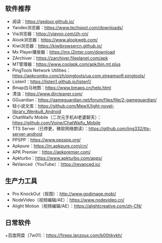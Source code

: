## 软件推荐
+ 阅读：https://gedoor.github.io/
+ Yandex浏览器：https://www.techspot.com/downloads/
+ Via浏览器：https://viayoo.com/zh-cn/
+ Alook浏览器：https://www.alookweb.com/
+ Kiwi浏览器：https://kiwibrowsercn.github.io/
+ Mx Player播放器：https://mx.j2inter.com/download
+ ZArchiver：https://zarchiver.fileplanet.com/apk
+ MT管理器：https://www.coolapk.com/apk/bin.mt.plus
+ PingTools Network Utilities：https://apkcombo.com/zh/pingtools/ua.com.streamsoft.pingtools/
+ Listen1：https://listen1.github.io/listen1/
+ Bmap白马地图：https://www.bmaps.cn/help.html
+ 清浊：https://www.dircleaner.com/
+ GGuardian：https://gameguardian.net/forum/files/file/2-gameguardian/
+ 轻小说文库：https://github.com/MewX/light-novel-library_Wenku8_Android
+ ChatWaifu Mobile（二次元手机AI老婆聊天）：https://github.com/Voine/ChatWaifu_Mobile
+ TTS Server（已停更，微软网络朗读）：https://github.com/jing332/tts-server-android
+ PPSPP：https://www.ppsspp.org/
+ Apkpure：https://m.apkpure.com/cn/
+ APK Premier：https://apkpremier.com/
+ Apkturbo：https://www.apkturbo.com/apps/
+ ReVanced（YouTube）：https://revanced.io/
## 生产力工具
+ Pro KnockOut（抠图）：http://www.godimage.mobi/
+ NodeVideo（视频编辑/AE）：https://www.nodevideo.cn/
+ Alight Motion（视频编辑/AE）：https://alightcreative.com/zh-CN/
## 日常软件
+百度网盘（7w01）：https://firepx.lanzoux.com/b00tikykh/